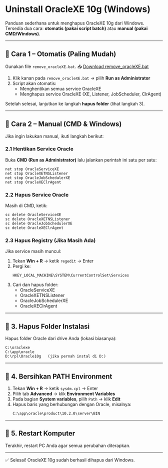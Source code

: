 # Uninstall OracleXE 10g (Windows)

Panduan sederhana untuk menghapus OracleXE 10g dari Windows.  
Tersedia dua cara: **otomatis (pakai script batch)** atau **manual (pakai CMD/Windows)**.

---

## 🔹 Cara 1 – Otomatis (Paling Mudah)
Gunakan file `remove_oracleXE.bat`.
📥 [Download remove_oracleXE.bat](https://raw.githubusercontent.com/shokhifahtulj/Tutorials/refs/heads/main/Uninstall%20Oracle10g/remove_oracleXE.bat
)

1. Klik kanan pada `remove_oracleXE.bat` → pilih **Run as Administrator**  
2. Script akan otomatis:  
   - Menghentikan semua service OracleXE  
   - Menghapus service OracleXE (XE, Listener, JobScheduler, ClrAgent)  

Setelah selesai, lanjutkan ke langkah **hapus folder** (lihat langkah 3).

---

## 🔹 Cara 2 – Manual (CMD & Windows)
Jika ingin lakukan manual, ikuti langkah berikut:

### 2.1 Hentikan Service Oracle
Buka **CMD (Run as Administrator)** lalu jalankan perintah ini satu per satu:
```
net stop OracleServiceXE
net stop OracleXETNSListener
net stop OracleJobSchedulerXE
net stop OracleXEClrAgent
```

### 2.2 Hapus Service Oracle
Masih di CMD, ketik:
```
sc delete OracleServiceXE
sc delete OracleXETNSListener
sc delete OracleJobSchedulerXE
sc delete OracleXEClrAgent
```

### 2.3 Hapus Registry (Jika Masih Ada)
Jika service masih muncul:
1. Tekan **Win + R** → ketik `regedit` → Enter  
2. Pergi ke:
   ```
   HKEY_LOCAL_MACHINE\SYSTEM\CurrentControlSet\Services
   ```
3. Cari dan hapus folder:
   - OracleServiceXE  
   - OracleXETNSListener  
   - OracleJobSchedulerXE  
   - OracleXEClrAgent  

---

## 🔹 3. Hapus Folder Instalasi
Hapus folder Oracle dari drive Anda (lokasi biasanya):
```
C:\oraclexe
C:\app\oracle
D:\rpl\Oracle10g   (jika pernah instal di D:)
```

---

## 🔹 4. Bersihkan PATH Environment
1. Tekan **Win + R** → ketik `sysdm.cpl` → Enter  
2. Pilih tab **Advanced** → klik **Environment Variables**  
3. Pada bagian **System variables**, pilih `Path` → klik **Edit**  
4. Hapus baris yang berhubungan dengan Oracle, misalnya:
   ```
   C:\app\oracle\product\10.2.0\server\BIN
   ```

---

## 🔹 5. Restart Komputer
Terakhir, restart PC Anda agar semua perubahan diterapkan.

---

✅ Selesai! OracleXE 10g sudah berhasil dihapus dari Windows.
